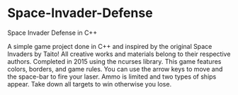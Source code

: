 # Space-Invader-Defense
Space Invader Defense in C++

A simple game project done in C++ and inspired by the original Space Invaders by Taito! All creative works and materials belong to their respective authors. Completed in 2015 using the ncurses library. This game features colors, borders, and game rules. You can use the arrow keys to move and the space-bar to fire your laser. Ammo is limited and two types of ships appear. Take down all targets to win otherwise you lose.
